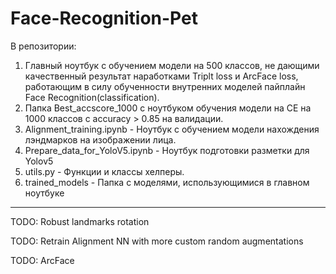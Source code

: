 # Face-Recognition-Pet

В репозитории:

1) Главный ноутбук с обучением модели на 500 классов, не дающими качественный результат наработками Triplt loss и ArcFace loss, работающим в силу обученности внутренних моделей пайплайн Face Recognition(classification).
2) Папка Best_accscore_1000 с ноутбуком обучения модели на CE на 1000 классов с accuracy > 0.85 на валидации.
3) Alignment_training.ipynb - Ноутбук с обучением модели нахождения лэндмарков на изображении лица.
4) Prepare_data_for_YoloV5.ipynb - Ноутбук подготовки разметки для Yolov5
5) utils.py - Функции и классы хелперы.
6) trained_models - Папка с моделями, использующимися в главном ноутбуке

---
TODO: Robust landmarks rotation

TODO: Retrain Alignment NN with more custom random augmentations 

TODO: ArcFace
